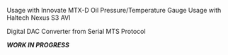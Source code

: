 Usage with Innovate MTX-D Oil Pressure/Temperature Gauge
Usage with Haltech Nexus S3 AVI

Digital DAC Converter from Serial MTS Protocol

***WORK IN PROGRESS***
